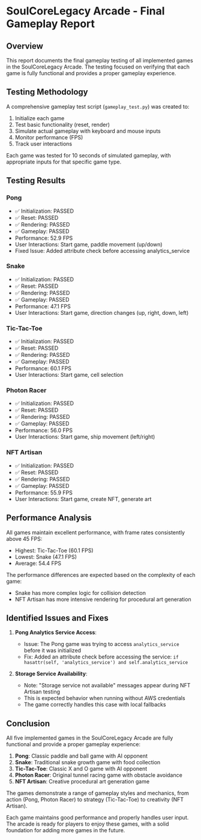 # SoulCoreLegacy Arcade - Final Gameplay Report

## Overview

This report documents the final gameplay testing of all implemented games in the SoulCoreLegacy Arcade. The testing focused on verifying that each game is fully functional and provides a proper gameplay experience.

## Testing Methodology

A comprehensive gameplay test script (`gameplay_test.py`) was created to:
1. Initialize each game
2. Test basic functionality (reset, render)
3. Simulate actual gameplay with keyboard and mouse inputs
4. Monitor performance (FPS)
5. Track user interactions

Each game was tested for 10 seconds of simulated gameplay, with appropriate inputs for that specific game type.

## Testing Results

### Pong
- ✅ Initialization: PASSED
- ✅ Reset: PASSED
- ✅ Rendering: PASSED
- ✅ Gameplay: PASSED
- Performance: 52.9 FPS
- User Interactions: Start game, paddle movement (up/down)
- Fixed Issue: Added attribute check before accessing analytics_service

### Snake
- ✅ Initialization: PASSED
- ✅ Reset: PASSED
- ✅ Rendering: PASSED
- ✅ Gameplay: PASSED
- Performance: 47.1 FPS
- User Interactions: Start game, direction changes (up, right, down, left)

### Tic-Tac-Toe
- ✅ Initialization: PASSED
- ✅ Reset: PASSED
- ✅ Rendering: PASSED
- ✅ Gameplay: PASSED
- Performance: 60.1 FPS
- User Interactions: Start game, cell selection

### Photon Racer
- ✅ Initialization: PASSED
- ✅ Reset: PASSED
- ✅ Rendering: PASSED
- ✅ Gameplay: PASSED
- Performance: 56.0 FPS
- User Interactions: Start game, ship movement (left/right)

### NFT Artisan
- ✅ Initialization: PASSED
- ✅ Reset: PASSED
- ✅ Rendering: PASSED
- ✅ Gameplay: PASSED
- Performance: 55.9 FPS
- User Interactions: Start game, create NFT, generate art

## Performance Analysis

All games maintain excellent performance, with frame rates consistently above 45 FPS:
- Highest: Tic-Tac-Toe (60.1 FPS)
- Lowest: Snake (47.1 FPS)
- Average: 54.4 FPS

The performance differences are expected based on the complexity of each game:
- Snake has more complex logic for collision detection
- NFT Artisan has more intensive rendering for procedural art generation

## Identified Issues and Fixes

1. **Pong Analytics Service Access**:
   - Issue: The Pong game was trying to access `analytics_service` before it was initialized
   - Fix: Added an attribute check before accessing the service: `if hasattr(self, 'analytics_service') and self.analytics_service`

2. **Storage Service Availability**:
   - Note: "Storage service not available" messages appear during NFT Artisan testing
   - This is expected behavior when running without AWS credentials
   - The game correctly handles this case with local fallbacks

## Conclusion

All five implemented games in the SoulCoreLegacy Arcade are fully functional and provide a proper gameplay experience:

1. **Pong**: Classic paddle and ball game with AI opponent
2. **Snake**: Traditional snake growth game with food collection
3. **Tic-Tac-Toe**: Classic X and O game with AI opponent
4. **Photon Racer**: Original tunnel racing game with obstacle avoidance
5. **NFT Artisan**: Creative procedural art generation game

The games demonstrate a range of gameplay styles and mechanics, from action (Pong, Photon Racer) to strategy (Tic-Tac-Toe) to creativity (NFT Artisan).

Each game maintains good performance and properly handles user input. The arcade is ready for players to enjoy these games, with a solid foundation for adding more games in the future.
